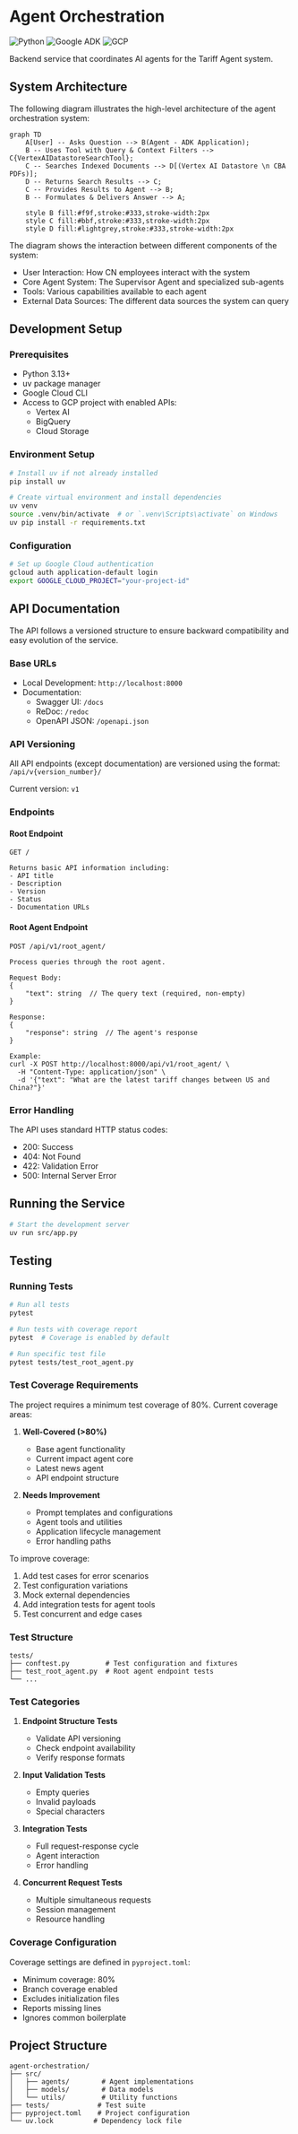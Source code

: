 # Agent Orchestration

![Python](https://img.shields.io/badge/python-v3.13+-blue.svg)
![Google ADK](https://img.shields.io/badge/Google_ADK-0.2.0+-4285F4.svg)
![GCP](https://img.shields.io/badge/Google_Cloud-4285F4?logo=google-cloud&logoColor=white)

Backend service that coordinates AI agents for the Tariff Agent system.

## System Architecture

The following diagram illustrates the high-level architecture of the agent orchestration system:

```mermaid
graph TD
    A[User] -- Asks Question --> B(Agent - ADK Application);
    B -- Uses Tool with Query & Context Filters --> C{VertexAIDatastoreSearchTool};
    C -- Searches Indexed Documents --> D[(Vertex AI Datastore \n CBA PDFs)];
    D -- Returns Search Results --> C;
    C -- Provides Results to Agent --> B;
    B -- Formulates & Delivers Answer --> A;

    style B fill:#f9f,stroke:#333,stroke-width:2px
    style C fill:#bbf,stroke:#333,stroke-width:2px
    style D fill:#lightgrey,stroke:#333,stroke-width:2px
```

The diagram shows the interaction between different components of the system:
- User Interaction: How CN employees interact with the system
- Core Agent System: The Supervisor Agent and specialized sub-agents
- Tools: Various capabilities available to each agent
- External Data Sources: The different data sources the system can query

## Development Setup

### Prerequisites

- Python 3.13+
- uv package manager
- Google Cloud CLI
- Access to GCP project with enabled APIs:
  - Vertex AI
  - BigQuery
  - Cloud Storage

### Environment Setup

```bash
# Install uv if not already installed
pip install uv

# Create virtual environment and install dependencies
uv venv
source .venv/bin/activate  # or `.venv\Scripts\activate` on Windows
uv pip install -r requirements.txt
```

### Configuration

```bash
# Set up Google Cloud authentication
gcloud auth application-default login
export GOOGLE_CLOUD_PROJECT="your-project-id"
```

## API Documentation

The API follows a versioned structure to ensure backward compatibility and easy evolution of the service.

### Base URLs

- Local Development: `http://localhost:8000`
- Documentation: 
  - Swagger UI: `/docs`
  - ReDoc: `/redoc`
  - OpenAPI JSON: `/openapi.json`

### API Versioning

All API endpoints (except documentation) are versioned using the format: `/api/v{version_number}/`

Current version: `v1`

### Endpoints

#### Root Endpoint

```
GET /

Returns basic API information including:
- API title
- Description
- Version
- Status
- Documentation URLs
```

#### Root Agent Endpoint

```
POST /api/v1/root_agent/

Process queries through the root agent.

Request Body:
{
    "text": string  // The query text (required, non-empty)
}

Response:
{
    "response": string  // The agent's response
}

Example:
curl -X POST http://localhost:8000/api/v1/root_agent/ \
  -H "Content-Type: application/json" \
  -d '{"text": "What are the latest tariff changes between US and China?"}'
```

### Error Handling

The API uses standard HTTP status codes:
- 200: Success
- 404: Not Found
- 422: Validation Error
- 500: Internal Server Error

## Running the Service

```bash
# Start the development server
uv run src/app.py
```

## Testing

### Running Tests

```bash
# Run all tests
pytest

# Run tests with coverage report
pytest  # Coverage is enabled by default

# Run specific test file
pytest tests/test_root_agent.py
```

### Test Coverage Requirements

The project requires a minimum test coverage of 80%. Current coverage areas:

1. **Well-Covered (>80%)**
   - Base agent functionality
   - Current impact agent core
   - Latest news agent
   - API endpoint structure

2. **Needs Improvement**
   - Prompt templates and configurations
   - Agent tools and utilities
   - Application lifecycle management
   - Error handling paths

To improve coverage:
1. Add test cases for error scenarios
2. Test configuration variations
3. Mock external dependencies
4. Add integration tests for agent tools
5. Test concurrent and edge cases

### Test Structure

```
tests/
├── conftest.py         # Test configuration and fixtures
├── test_root_agent.py  # Root agent endpoint tests
└── ...
```

### Test Categories

1. **Endpoint Structure Tests**
   - Validate API versioning
   - Check endpoint availability
   - Verify response formats

2. **Input Validation Tests**
   - Empty queries
   - Invalid payloads
   - Special characters

3. **Integration Tests**
   - Full request-response cycle
   - Agent interaction
   - Error handling

4. **Concurrent Request Tests**
   - Multiple simultaneous requests
   - Session management
   - Resource handling

### Coverage Configuration

Coverage settings are defined in `pyproject.toml`:
- Minimum coverage: 80%
- Branch coverage enabled
- Excludes initialization files
- Reports missing lines
- Ignores common boilerplate

## Project Structure

```
agent-orchestration/
├── src/
│   ├── agents/        # Agent implementations
│   ├── models/        # Data models
│   └── utils/         # Utility functions
├── tests/            # Test suite
├── pyproject.toml    # Project configuration
└── uv.lock          # Dependency lock file
```

